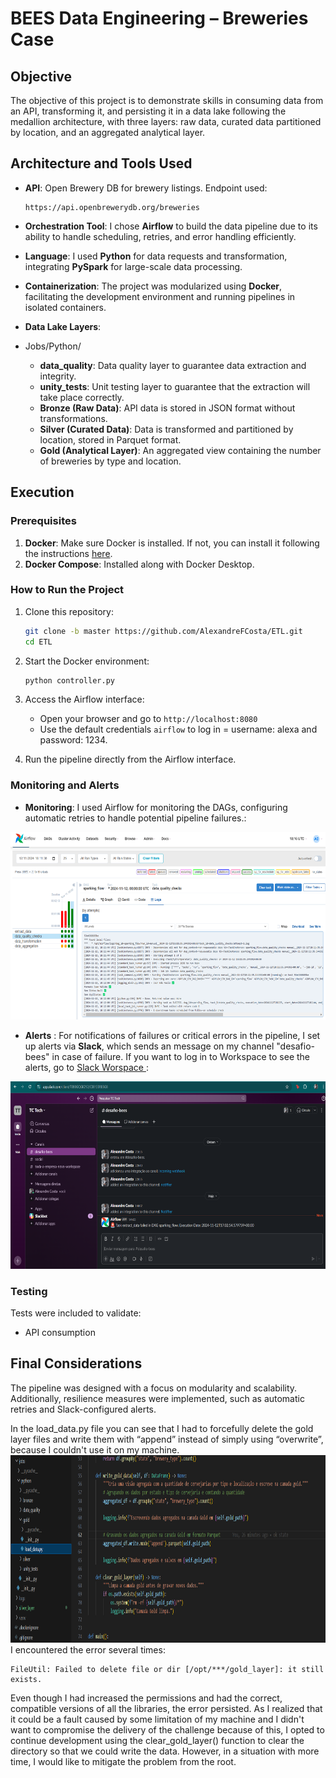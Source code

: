 # BEES Data Engineering – Breweries Case

## Objective

The objective of this project is to demonstrate skills in consuming data from an API, transforming it, and persisting it in a data lake following the medallion architecture, with three layers: raw data, curated data partitioned by location, and an aggregated analytical layer.

## Architecture and Tools Used

- **API**: Open Brewery DB for brewery listings. Endpoint used:
  ```
  https://api.openbrewerydb.org/breweries
  ```

- **Orchestration Tool**: I chose **Airflow** to build the data pipeline due to its ability to handle scheduling, retries, and error handling efficiently.

- **Language**: I used **Python** for data requests and transformation, integrating **PySpark** for large-scale data processing.

- **Containerization**: The project was modularized using **Docker**, facilitating the development environment and running pipelines in isolated containers.

- **Data Lake Layers**:
- Jobs/Python/
  - **data_quality**: Data quality layer to guarantee data extraction and integrity.
  - **unity_tests**: Unit testing layer to guarantee that the extraction will take place correctly.
  - **Bronze (Raw Data)**: API data is stored in JSON format without transformations.
  - **Silver (Curated Data)**: Data is transformed and partitioned by location, stored in Parquet format.
  - **Gold (Analytical Layer)**: An aggregated view containing the number of breweries by type and location.

## Execution

### Prerequisites

1. **Docker**: Make sure Docker is installed. If not, you can install it following the instructions [here](https://docs.docker.com/get-docker/).
2. **Docker Compose**: Installed along with Docker Desktop.

### How to Run the Project

1. Clone this repository:
   ```bash
   git clone -b master https://github.com/AlexandreFCosta/ETL.git
   cd ETL
   ```

3. Start the Docker environment:
   ```bash
   python controller.py
   ```

4. Access the Airflow interface:
   - Open your browser and go to `http://localhost:8080`
   - Use the default credentials `airflow` to log in = username: alexa and password: 1234.

5. Run the pipeline directly from the Airflow interface.

### Monitoring and Alerts

- **Monitoring**: I used Airflow for monitoring the DAGs, configuring automatic retries to handle potential pipeline failures.:
<img height="300em" src="https://github.com/AlexandreFCosta/ETL/blob/master/Documentation/images/monitoring.png"/>

- **Alerts**  : For notifications of failures or critical errors in the pipeline, I set up alerts via **Slack**, which sends an message on my channel "desafio-bees" in case of failure. If you want to log in to Workspace to see the alerts, go to <a href="https://join.slack.com/t/tc-tech-workspace/shared_invite/zt-2uavr9nvo-sXE_Sq5GNt2brn6Hdz8fmw">Slack Worspace </a>:
<img height="300em" src="https://github.com/AlexandreFCosta/ETL/blob/master/Documentation/images/slack.png"/>

### Testing

Tests were included to validate:
- API consumption

## Final Considerations

The pipeline was designed with a focus on modularity and scalability. Additionally, resilience measures were implemented, such as automatic retries and Slack-configured alerts.

In the load_data.py file you can see that I had to forcefully delete the gold layer files and write them with “append” instead of simply using “overwrite”, because I couldn't use it on my machine.
<img height="300em" src="https://github.com/AlexandreFCosta/ETL/blob/master/Documentation/images/overwrite.png"/>
I encountered the error several times:
```
FileUtil: Failed to delete file or dir [/opt/***/gold_layer]: it still exists.
```
Even though I had increased the permissions and had the correct, compatible versions of all the libraries, the error persisted. As I realized that it could be a fault caused by some limitation of my machine and I didn't want to compromise the delivery of the challenge because of this, I opted to continue development using the clear_gold_layer() function to clear the directory so that we could write the data. However, in a situation with more time, I would like to mitigate the problem from the root.
